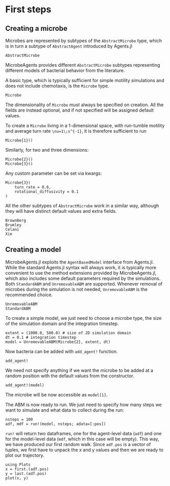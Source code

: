 # First steps
## Creating a microbe
Microbes are represented by subtypes of the `AbstractMicrobe` type, which is in turn a subtype of `AbstractAgent` introduced by Agents.jl
```@docs
AbstractMicrobe
```

MicrobeAgents provides different `AbstractMicrobe` subtypes representing different models of bacterial behavior from the literature.

A basic type, which is typically sufficient for simple motility simulations and does not include chemotaxis, is the `Microbe` type.
```@docs
Microbe
```

The dimensionality of `Microbe` *must* always be specified on creation. All the fields are instead optional, and if not specified will be assigned default values.

To create a `Microbe` living in a 1-dimensional space, with run-tumble motility and average turn rate ``\nu=1\;s^{-1}``, it is therefore sufficient to run
```
Microbe{1}()
```
Similarly, for two and three dimensions:
```
Microbe{2}()
Microbe{3}()
```

Any custom parameter can be set via kwargs:
```
Microbe{3}(
    turn_rate = 0.6,
    rotational_diffusivity = 0.1
)
```


All the other subtypes of `AbstractMicrobe` work in a similar way, although they will have distinct default values and extra fields.

```@docs
BrownBerg
Brumley
Celani
Xie
```


## Creating a model
MicrobeAgents.jl exploits the `AgentBasedModel` interface from Agents.jl.
While the standard Agents.jl syntax will always work, it is typically more convenient to use the method extensions provided by MicrobeAgents.jl, which also includes some default parameters required by the simulations.
Both `StandardABM` and `UnremovableABM` are supported.
Whenever removal of microbes during the simulation is not needed, `UnremovableABM` is the recommended choice.
```@docs
UnremovableABM
StandardABM
```

To create a simple model, we just need to choose a microbe type, the size of
the simulation domain and the integration timestep.
```
extent = (1000.0, 500.0) # size of 2D simulation domain
dt = 0.1 # integration timestep
model = UnremovableABM(Microbe{2}, extent, dt)
```
Now bacteria can be added with `add_agent!` function.
```@docs
add_agent!
```

We need not specify anything if we want the microbe to be added at a random
position with the default values from the constructor.
```
add_agent!(model)
```
The microbe will be now accessible as `model[1]`.

The ABM is now ready to run. We just need to specify how many steps we want
to simulate and what data to collect during the run:
```
nsteps = 100
adf, mdf = run!(model, nsteps; adata=[:pos])
```
`run!` will return two dataframes, one for the agent-level data (`adf`) and one
for the model-level data (`mdf`, which in this case will be empty).
This way, we have produced our first random walk.
Since `adf.pos` is a vector of tuples, we first have to unpack the x and y values
and then we are ready to plot our trajectory.
```
using Plots
x = first.(adf.pos)
y = last.(adf.pos)
plot(x, y)
```